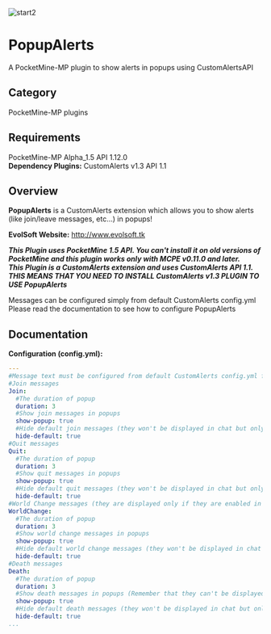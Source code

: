![start2](https://cloud.githubusercontent.com/assets/10303538/6315586/9463fa5c-ba06-11e4-8f30-ce7d8219c27d.png)

# PopupAlerts
A PocketMine-MP plugin to show alerts in popups using CustomAlertsAPI

## Category

PocketMine-MP plugins

## Requirements

PocketMine-MP Alpha_1.5 API 1.12.0<br>
**Dependency Plugins:** CustomAlerts v1.3 API 1.1

## Overview

**PopupAlerts** is a CustomAlerts extension which allows you to show alerts (like join/leave messages, etc...) in popups!

**EvolSoft Website:** http://www.evolsoft.tk


***This Plugin uses PocketMine 1.5 API. You can't install it on old versions of PocketMine and this plugin works only with MCPE v0.11.0 and later.***<br>
***This Plugin is a CustomAlerts extension and uses CustomAlerts API 1.1. THIS MEANS THAT YOU NEED TO INSTALL CustomAlerts v1.3 PLUGIN TO USE PopupAlerts***

Messages can be configured simply from default CustomAlerts config.yml<br>
Please read the documentation to see how to configure PopupAlerts

## Documentation 

**Configuration (config.yml):**

```yaml
---
#Message text must be configured from default CustomAlerts config.yml file
#Join messages
Join:
  #The duration of popup
  duration: 3
  #Show join messages in popups
  show-popup: true
  #Hide default join messages (they won't be displayed in chat but only on popups)
  hide-default: true
#Quit messages
Quit:
  #The duration of popup
  duration: 3
  #Show quit messages in popups
  show-popup: true
  #Hide default quit messages (they won't be displayed in chat but only on popups)
  hide-default: true
#World Change messages (they are displayed only if they are enabled in CustomAlerts configuration)
WorldChange:
  #The duration of popup
  duration: 3
  #Show world change messages in popups
  show-popup: true
  #Hide default world change messages (they won't be displayed in chat but only on popups)
  hide-default: true
#Death messages
Death:
  #The duration of popup
  duration: 3
  #Show death messages in popups (Remember that they can't be displayed from the victim)
  show-popup: true
  #Hide default death messages (they won't be displayed in chat but only on popups)
  hide-default: true
...
```

